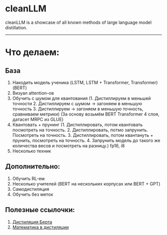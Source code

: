 # cleanLLM
cleanLLM is a showcase of all known methods of large language model distillation.
___
# Что делаем:

## База
1. Накодить модель ученика (LSTM, LSTM + Transformer, Transformer)  (BERT)
2. Визуал attention-ов
3. Обучить с шумом для квантования  (1. Дистиллируем в меньшей точности 2. Дистиллируем с шумом -> загоняем в меньшую точность 3. Дистиллируем -> загоняем в меньшую точность, сравниваем метрики)  (За основу возьмём BERT Transformer 4 слоя, датасет MRPC из GLUE)
4. Квантовать + прунинг (1. Дистиллировать, потом квантовать посмотреть на точность. 2. Дистиллировать, потмо запрунить. Посмотреть на точность. 3. Дистиллировать, потом квантануть + прунить, посмотреть на точность. 4. Запрунить модель до такого же количества весов и посмотреть на разницу.) fp16, i8
5. Несколько техник
## Дополнительно:

1. Обучить RL-ем
2. Несколько учителей (BERT на нескольких корпусах или BERT + GPT)
3. Самодистиляция
4. Обучить без меток

## Полезные ссылочки:
1. [Дистиляция Берта](https://github.com/elephantmipt/bert-distillation)
2. [Математика в дистиляции](https://leeyngdo.github.io/blog/deep-learning/2024-01-21-knowledge-distillation/?utm_source=chatgpt.com)
